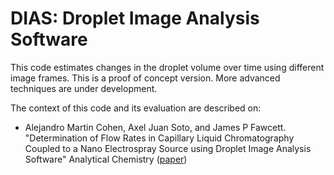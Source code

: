 # DIAS: Droplet Image Analysis Software 

This code estimates changes in the droplet volume over time using different image frames. This is a proof of concept version. More advanced techniques are under development.

The context of this code and its evaluation are described on:
  - Alejandro Martin Cohen, Axel Juan Soto, and James P Fawcett. "Determination of Flow Rates in Capillary Liquid Chromatography Coupled to a Nano Electrospray Source using Droplet Image Analysis Software" Analytical Chemistry ([paper])

[//]: # (These are reference links used in the body of this note and get stripped out when the markdown processor does its job. There is no need to format nicely because it shouldn't be seen. Thanks SO - http://stackoverflow.com/questions/4823468/store-comments-in-markdown-syntax)


   [paper]: <http://pubs.acs.org/doi/ipdf/10.1021/acs.analchem.6b01523>
